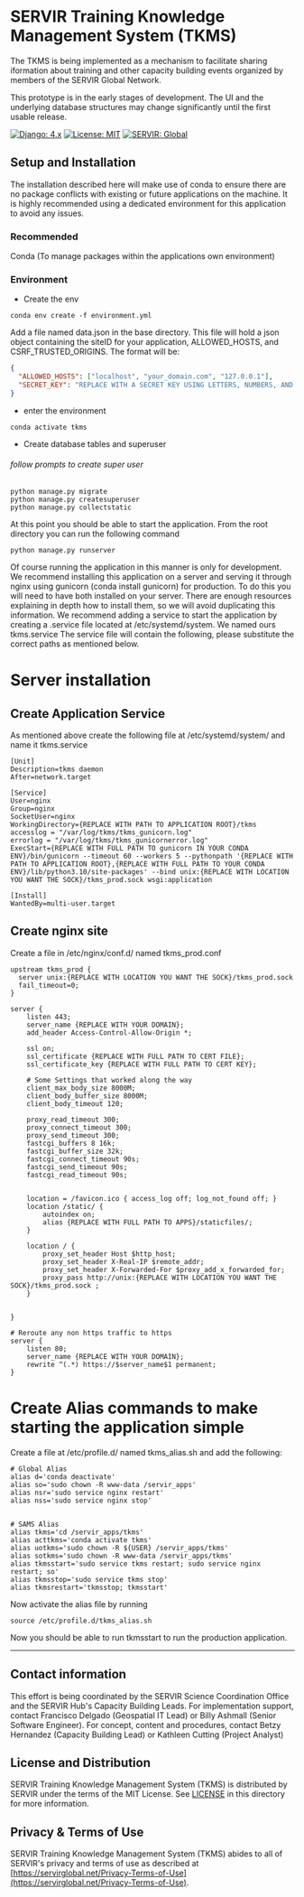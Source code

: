 # SERVIR Training Knowledge Management System (TKMS)

The TKMS is being implemented as a mechanism to facilitate sharing iformation about training and other capacity building events organized by members of the SERVIR Global Network.

This prototype is in the early stages of development. The UI and the underlying database structures may change significantly until the first usable release.

[![Django: 4.x](https://img.shields.io/badge/Django-4.x-blue)](https://www.djangoproject.com)
[![License: MIT](https://img.shields.io/badge/License-MIT-yellow.svg)](https://opensource.org/licenses/MIT)
[![SERVIR: Global](https://img.shields.io/badge/SERVIR-Global-green)](https://servirglobal.net)

## Setup and Installation
The installation described here will make use of conda to ensure there are no package conflicts with
existing or future applications on the machine.  It is highly recommended using a dedicated environment
for this application to avoid any issues.

### Recommended
Conda (To manage packages within the applications own environment)

### Environment
- Create the env

```commandline
conda env create -f environment.yml
```

Add a file named data.json in the base directory.  This file will hold a json object containing
the siteID for your application, ALLOWED_HOSTS, and CSRF_TRUSTED_ORIGINS.  The format will be:

```json
{
  "ALLOWED_HOSTS": ["localhost", "your_domain.com", "127.0.0.1"],
  "SECRET_KEY": "REPLACE WITH A SECRET KEY USING LETTERS, NUMBERS, AND SPECIAL CHARACTERS"
}
```

- enter the environment

```shell
conda activate tkms
```

- Create database tables and superuser
###### follow prompts to create super user
```commandline
python manage.py migrate
python manage.py createsuperuser
python manage.py collectstatic
```

At this point you should be able to start the application.  From the root directory you can run the following command

```
python manage.py runserver
```

Of course running the application in this manner is only for development.  We recommend installing
this application on a server and serving it through nginx using gunicorn (conda install gunicorn) for production.  To do this you will need to
have both installed on your server.  There are enough resources explaining in depth how to install them,
so we will avoid duplicating this information.  We recommend adding a service to start the application
by creating a .service file located at /etc/systemd/system.  We named ours tkms.service
The service file will contain the following, please substitute the correct paths as mentioned below.

# Server installation
## Create Application Service
As mentioned above create the following file at /etc/systemd/system/ and name it tkms.service
```editorconfig
[Unit]
Description=tkms daemon
After=network.target

[Service]
User=nginx
Group=nginx
SocketUser=nginx
WorkingDirectory={REPLACE WITH PATH TO APPLICATION ROOT}/tkms
accesslog = "/var/log/tkms/tkms_gunicorn.log"
errorlog = "/var/log/tkms/tkms_gunicornerror.log"
ExecStart={REPLACE WITH FULL PATH TO gunicorn IN YOUR CONDA ENV}/bin/gunicorn --timeout 60 --workers 5 --pythonpath '{REPLACE WITH PATH TO APPLICATION ROOT},{REPLACE WITH FULL PATH TO YOUR CONDA ENV}/lib/python3.10/site-packages' --bind unix:{REPLACE WITH LOCATION YOU WANT THE SOCK}/tkms_prod.sock wsgi:application

[Install]
WantedBy=multi-user.target

```

## Create nginx site
Create a file in /etc/nginx/conf.d/ named tkms_prod.conf

```editorconfig
upstream tkms_prod {
  server unix:{REPLACE WITH LOCATION YOU WANT THE SOCK}/tkms_prod.sock 
  fail_timeout=0;
}

server {
    listen 443;
    server_name {REPLACE WITH YOUR DOMAIN};
    add_header Access-Control-Allow-Origin *;

    ssl on;
    ssl_certificate {REPLACE WITH FULL PATH TO CERT FILE};
    ssl_certificate_key {REPLACE WITH FULL PATH TO CERT KEY};

    # Some Settings that worked along the way
    client_max_body_size 8000M;
    client_body_buffer_size 8000M;
    client_body_timeout 120;

    proxy_read_timeout 300;
    proxy_connect_timeout 300;
    proxy_send_timeout 300;
    fastcgi_buffers 8 16k;
    fastcgi_buffer_size 32k;
    fastcgi_connect_timeout 90s;
    fastcgi_send_timeout 90s;
    fastcgi_read_timeout 90s;


    location = /favicon.ico { access_log off; log_not_found off; }
    location /static/ {
        autoindex on;
        alias {REPLACE WITH FULL PATH TO APPS}/staticfiles/;
    }

    location / {
        proxy_set_header Host $http_host;
        proxy_set_header X-Real-IP $remote_addr;
        proxy_set_header X-Forwarded-For $proxy_add_x_forwarded_for;
        proxy_pass http://unix:{REPLACE WITH LOCATION YOU WANT THE SOCK}/tkms_prod.sock ;
    }


}

# Reroute any non https traffic to https
server {
    listen 80;
    server_name {REPLACE WITH YOUR DOMAIN};
    rewrite ^(.*) https://$server_name$1 permanent;
}

```

# Create Alias commands to make starting the application simple
Create a file at /etc/profile.d/ named tkms_alias.sh and add the following:
```commandline
# Global Alias
alias d='conda deactivate'
alias so='sudo chown -R www-data /servir_apps'
alias nsr='sudo service nginx restart'
alias nss='sudo service nginx stop'


# SAMS Alias
alias tkms='cd /servir_apps/tkms'
alias acttkms='conda activate tkms'
alias uotkms='sudo chown -R ${USER} /servir_apps/tkms'
alias sotkms='sudo chown -R www-data /servir_apps/tkms'
alias tkmsstart='sudo service tkms restart; sudo service nginx restart; so'
alias tkmsstop='sudo service tkms stop'
alias tkmsrestart='tkmsstop; tkmsstart'

```
Now activate the alias file by running
```commandline
source /etc/profile.d/tkms_alias.sh
```

Now you should be able to run tkmsstart to run the production application.

---
## Contact information

This effort is being coordinated by the SERVIR Science Coordination Office and the SERVIR Hub's Capacity Building Leads.
For implementation support, contact Francisco Delgado (Geospatial IT Lead) or Billy Ashmall (Senior Software Engineer).
For concept, content and procedures, contact Betzy Hernandez (Capacity Building Lead) or Kathleen Cutting (Project Analyst)

## License and Distribution

SERVIR Training Knowledge Management System (TKMS) is distributed by SERVIR under the terms of the MIT License. See
[LICENSE](https://github.com/SERVIR/SAMS/blob/master/LICENSE) in this directory for more information.

## Privacy & Terms of Use

SERVIR Training Knowledge Management System (TKMS) abides to all of SERVIR's privacy and terms of use as described
at [https://servirglobal.net/Privacy-Terms-of-Use](https://servirglobal.net/Privacy-Terms-of-Use).
